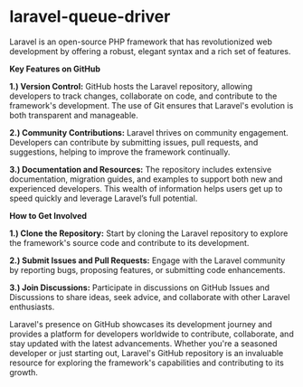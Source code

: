 # laravel-queue-driver
Laravel is an open-source PHP framework that has revolutionized web development by offering a robust, elegant syntax and a rich set of features. 

**Key Features on GitHub**

**1.) Version Control:** GitHub hosts the Laravel repository, allowing developers to track changes, collaborate on code, and contribute to the framework's development. The use of Git ensures that Laravel's evolution is both transparent and manageable.

**2.) Community Contributions:** Laravel thrives on community engagement. Developers can contribute by submitting issues, pull requests, and suggestions, helping to improve the framework continually.

**3.) Documentation and Resources:** The repository includes extensive documentation, migration guides, and examples to support both new and experienced developers. This wealth of information helps users get up to speed quickly and leverage Laravel’s full potential.


**How to Get Involved**

**1.) Clone the Repository:** Start by cloning the Laravel repository to explore the framework's source code and contribute to its development.

**2.) Submit Issues and Pull Requests:** Engage with the Laravel community by reporting bugs, proposing features, or submitting code enhancements.

**3.) Join Discussions:** Participate in discussions on GitHub Issues and Discussions to share ideas, seek advice, and collaborate with other Laravel enthusiasts.


Laravel's presence on GitHub showcases its development journey and provides a platform for developers worldwide to contribute, collaborate, and stay updated with the latest advancements. Whether you're a seasoned developer or just starting out, Laravel's GitHub repository is an invaluable resource for exploring the framework's capabilities and contributing to its growth.

